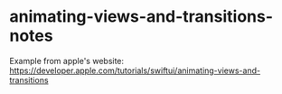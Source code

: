 # animating-views-and-transitions-notes
Example from apple's website: https://developer.apple.com/tutorials/swiftui/animating-views-and-transitions
